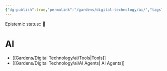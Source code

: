 ```yaml
---
{"dg-publish":true,"permalink":"/gardens/digital-technology/ai/","tags":["ai","dashboard"]}
---
```


Epistemic status:: 🌱

# AI 
- [[Gardens/Digital Technology/ai/Tools\|Tools]]
- [[Gardens/Digital Technology/ai/AI Agents\| AI Agents]]